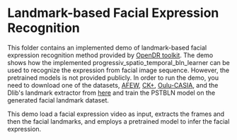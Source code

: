 # Landmark-based Facial Expression Recognition

This folder contains an implemented demo of landmark-based facial expression recognition method provided by [OpenDR toolkit](https://opendr.eu).
The demo shows how the implemented progressiv_spatio_temporal_bln_learner can be used to recognize the expression from facial image sequence. 
However, the pretrained models is not provided publicly. 
In order to run the demo, you need to download one of the datasets, [AFEW](https://cs.anu.edu.au/few/AFEW.html), [CK+](https://www.pitt.edu/~emotion/ck-spread.htm), [Oulu-CASIA](https://www.oulu.fi/cmvs/node/41316), and the Dlib's landmark extractor from [here](http://dlib.net/face_landmark_detection.py.html) and train the PSTBLN model on the generated facial landmark dataset. 

This demo load a facial expression video as input, extracts the frames and then the facial landmarks, and employs a pretrained model to infer the facial expression. 


